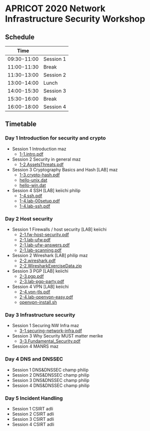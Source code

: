 # APRICOT 2020 Network Infrastructure Security Workshop

## Schedule

|Time        | 	|
|----------- | --------- |
|09:30-11:00 | Session 1 |
|11:00-11:30 | Break |
|11:30-13:00 | Session 2 |
|13:00-14:00 | Lunch |
|14:00-15:30 | Session 3 |
|15:30-16:00 | Break |
|16:00-18:00 | Session 4 |

## Timetable

### Day 1 Introduction for security and crypto
- Session 1 Introduction		maz
    - [1-1.intro.pdf](./1-1.intro.pdf)
- Session 2 Security in general	maz
    - [1-2.AssetsThreats.pdf](./1-2.AssetsThreats.pdf)
- Session 3 Cryptography Basics and Hash [LAB]	maz
    - [1-3.crypto-hash.pdf](./1-3.crypto-hash.pdf)
    - [hello-unix.dat](./hello-unix.dat)
    - [hello-win.dat](./hello-win.dat)
- Session 4 SSH [LAB]	keiichi philip
    - [1-4.ssh.pdf](./1-4.ssh.pdf)
    - [1-4.lab-00setup.pdf](./1-4.lab-00setup.pdf)
    - [1-4.lab-ssh.pdf](./1-4.lab-ssh.pdf)

### Day 2 Host security
- Session 1 Firewalls / host security [LAB]	keiichi
    - [2-1.fw-host-security.pdf](./2-1.fw-host-security.pdf)
    - [2-1.lab-ufw.pdf](./2-1.lab-ufw.pdf)
    - [2-1.lab-ufw-answers.pdf](./2-1.lab-ufw-answers.pdf)
    - [2-1.lab-scanning.pdf](./2-1.lab-scanning.pdf)
- Session 2 Wireshark [LAB]	philip maz
    - [2-2.wireshark.pdf](./2-2.wireshark.pdf)
    - [2-2.WiresharkExerciseData.zip](./2-2.WiresharkExerciseData.zip)
- Session 3 PGP [LAB]		keiichi
    - [2-3.pgp.pdf](./2-3.pgp.pdf)
    - [2-3.lab-pgp-party.pdf](./2-3.lab-pgp-party.pdf)
- Session 4 VPN [LAB]		keiichi
    - [2-4.vpn-tls.pdf](./2-4.vpn-tls.pdf)
    - [2-4.lab-openvpn-easy.pdf](./2-4.lab-openvpn-easy.pdf)
    - [openvpn-install.sh](./openvpn-install.sh)

### Day 3 Infrastructure security
- Session 1 Securing NW Infra	maz
    - [3-1.securing-network-infra.pdf](./3-1.securing-network-infra.pdf)
- Session 3 Why Security MUST matter	merike
    - [3-3.Fundamental_Security.pdf](./3-3.Fundamental_Security.pdf)
- Session 4 MANRS 		maz

### Day 4 DNS and DNSSEC
- Session 1 DNS&DNSSEC	champ philip
- Session 2 DNS&DNSSEC	champ philip
- Session 3 DNS&DNSSEC	champ philip
- Session 4 DNS&DNSSEC	champ philip

### Day 5 Incident Handling
- Session 1 CSIRT		adli
- Session 2 CSIRT		adli
- Session 3 CSIRT		adli
- Session 4 CSIRT		adli
